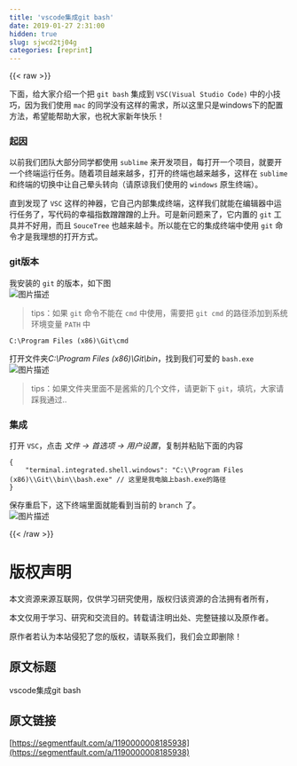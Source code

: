 ```yaml
---
title: 'vscode集成git bash' 
date: 2019-01-27 2:31:00
hidden: true
slug: sjwcd2tj04g
categories: [reprint]
---
```


{{< raw >}}

                    
<p>下面，给大家介绍一个把 <code>git bash</code> 集成到 <code>VSC(Visual Studio Code)</code> 中的小技巧，因为我们使用 <code>mac</code> 的同学没有这样的需求，所以这里只是windows下的配置方法，希望能帮助大家，也祝大家新年快乐！</p>
<h3 id="articleHeader0">起因</h3>
<p>以前我们团队大部分同学都使用 <code>sublime</code> 来开发项目，每打开一个项目，就要开一个终端运行任务。随着项目越来越多，打开的终端也越来越多，这样在 <code>sublime</code> 和终端的切换中让自己晕头转向（请原谅我们使用的 <code>windows</code> 原生终端）。</p>
<p>直到发现了 <code>VSC</code> 这样的神器，它自己内部集成终端，这样我们就能在编辑器中运行任务了，写代码的幸福指数蹭蹭蹭的上升。可是新问题来了，它内置的 <code>git</code> 工具并不好用，而且 <code>SouceTree</code> 也越来越卡。所以能在它的集成终端中使用 <code>git</code> 命令才是我理想的打开方式。</p>
<h3 id="articleHeader1">git版本</h3>
<p>我安装的 <code>git</code> 的版本，如下图<br><span class="img-wrap"><img data-src="/img/bVIvCn?w=843&amp;h=549" src="https://static.alili.tech/img/bVIvCn?w=843&amp;h=549" alt="图片描述" title="图片描述" style="cursor: pointer; display: inline;"></span></p>
<blockquote><p>tips：如果 <code>git</code> 命令不能在 <code>cmd</code> 中使用，需要把 <code>git cmd</code> 的路径添加到系统环境变量 <code>PATH</code> 中</p></blockquote>
<div class="widget-codetool" style="display:none;">
      <div class="widget-codetool--inner">
      <span class="selectCode code-tool" data-toggle="tooltip" data-placement="top" title="" data-original-title="全选"></span>
      <span type="button" class="copyCode code-tool" data-toggle="tooltip" data-placement="top" data-clipboard-text="C:\Program Files (x86)\Git\cmd" title="" data-original-title="复制"></span>
      <span type="button" class="saveToNote code-tool" data-toggle="tooltip" data-placement="top" title="" data-original-title="放进笔记"></span>
      </div>
      </div><pre class="hljs taggerscript"><code style="word-break: break-word; white-space: initial;">C:<span class="hljs-symbol">\P</span>rogram Files (x86)<span class="hljs-symbol">\G</span>it<span class="hljs-symbol">\c</span>md</code></pre>
<p>打开文件夹<em>C:\Program Files (x86)\Git\bin</em>，找到我们可爱的 <code>bash.exe</code><br><span class="img-wrap"><img data-src="/img/bVIvER?w=1847&amp;h=1080" src="https://static.alili.tech/img/bVIvER?w=1847&amp;h=1080" alt="图片描述" title="图片描述" style="cursor: pointer; display: inline;"></span></p>
<blockquote><p>tips：如果文件夹里面不是酱紫的几个文件，请更新下 <code>git</code>，填坑，大家请踩我通过..</p></blockquote>
<h3 id="articleHeader2">集成</h3>
<p>打开 <code>VSC</code>，点击 <em>文件 -&gt; 首选项 -&gt; 用户设置</em>，复制并粘贴下面的内容</p>
<div class="widget-codetool" style="display:none;">
      <div class="widget-codetool--inner">
      <span class="selectCode code-tool" data-toggle="tooltip" data-placement="top" title="" data-original-title="全选"></span>
      <span type="button" class="copyCode code-tool" data-toggle="tooltip" data-placement="top" data-clipboard-text="{
    &quot;terminal.integrated.shell.windows&quot;: &quot;C:\\Program Files (x86)\\Git\\bin\\bash.exe&quot; // 这里是我电脑上bash.exe的路径
}" title="" data-original-title="复制"></span>
      <span type="button" class="saveToNote code-tool" data-toggle="tooltip" data-placement="top" title="" data-original-title="放进笔记"></span>
      </div>
      </div><pre class="hljs json"><code>{
    <span class="hljs-attr">"terminal.integrated.shell.windows"</span>: <span class="hljs-string">"C:\\Program Files (x86)\\Git\\bin\\bash.exe"</span> // 这里是我电脑上bash.exe的路径
}</code></pre>
<p>保存重启下，这下终端里面就能看到当前的 <code>branch</code> 了。<br><span class="img-wrap"><img data-src="/img/bVIvGk?w=1839&amp;h=1080" src="https://static.alili.tech/img/bVIvGk?w=1839&amp;h=1080" alt="图片描述" title="图片描述" style="cursor: pointer; display: inline;"></span></p>

                
{{< /raw >}}

# 版权声明
本文资源来源互联网，仅供学习研究使用，版权归该资源的合法拥有者所有，

本文仅用于学习、研究和交流目的。转载请注明出处、完整链接以及原作者。

原作者若认为本站侵犯了您的版权，请联系我们，我们会立即删除！

## 原文标题
vscode集成git bash

## 原文链接
[https://segmentfault.com/a/1190000008185938](https://segmentfault.com/a/1190000008185938)

